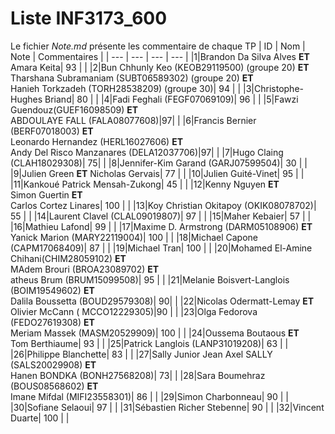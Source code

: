 # Liste INF3173_600
Le fichier *Note.md*  présente les commentaire de chaque TP
|  ID | Nom | Note | Commentaires |
| --- | --- | --- | --- |
|1|Brandon Da Silva Alves **ET** <br/> Amara Keita| 93 | 	|
|2|Bun Chhunly Keo (KEOB29119500) (groupe 20) **ET** <br/>Tharshana Subramaniam (SUBT06589302) (groupe 20) **ET** <br/>Hanieh Torkzadeh (TORH28538209) (groupe 30)| 94 | 	|
|3|Christophe-Hughes Briand| 80	| 	|
|4|Fadi Feghali (FEGF07069109)| 96 | 	|
|5|Fawzi Guendouz(GUEF16098509) **ET** <br/>ABDOULAYE FALL  (FALA08077608)|97| 	|
|6|Francis Bernier (BERF07018003) **ET**<br/>Leonardo Hernandez (HERL16027606) **ET** <br/>Andy Del Risco Manzanares (DELA12037706)|97| 	|
|7|Hugo Claing (CLAH18029308)| 75| 	|
|8|Jennifer-Kim Garand (GARJ07599504)| 30	| 	|
|9|Julien Green **ET** Nicholas Gervais| 77	| 	|
|10|Julien Guité-Vinet| 95	| 	|
|11|Kankoué Patrick Mensah-Zukong| 45 | 	|
|12|Kenny Nguyen **ET** <br/> Simon Guertin  **ET** <br/> Carlos Cortez Linares| 100	| 	|
|13|Koy Christian Okitapoy (OKIK08078702)| 55	| 	|
|14|Laurent Clavel (CLAL09019807)| 	97 | 	|
|15|Maher Kebaier| 57	| 	|
|16|Mathieu Lafond| 99	| 	|
|17|Maxime D. Armstrong (DARM05108906) **ET**<br/> Yanick Marion (MARY22119004)| 100	| 	|
|18|Michael Capone (CAPM17068409)| 87	| 	|
|19|Michael Tran| 100	| 	|
|20|Mohamed El-Amine Chihani(CHIM28059102) **ET**<br/>MAdem Brouri (BROA23089702) **ET** <br />atheus Brum (BRUM15099508)| 95	| 	|
|21|Melanie Boisvert-Langlois (BOIM19549602) **ET** <br/>Dalila Boussetta (BOUD29579308)| 90| 	|
|22|Nicolas Odermatt-Lemay **ET** <br/>Olivier McCann ( MCCO12229305)|90 	| 	|
|23|Olga Fedorova (FEDO27619308) **ET**<br/> Meriam Massek (MASM20529909)| 100	| 	|
|24|Oussema Boutaous **ET**<br/> Tom Berthiaume| 93	| 	|
|25|Patrick Langlois (LANP31019208)| 63	| 	|
|26|Philippe Blanchette| 	83 | 	|
|27|Sally Junior Jean Axel SALLY (SALS20029908) **ET**<br/> Hanen BONDKA (BONH27568208)| 	73| 	|
|28|Sara Boumehraz (BOUS08568602) **ET** <br/> Imane Mifdal (MIFI23558301)| 86	| 	|
|29|Simon Charbonneau| 90	| 	|
|30|Sofiane Selaoui| 97	| 	|
|31|Sébastien Richer Stebenne| 90	| 	|
|32|Vincent Duarte| 100	| 	|

